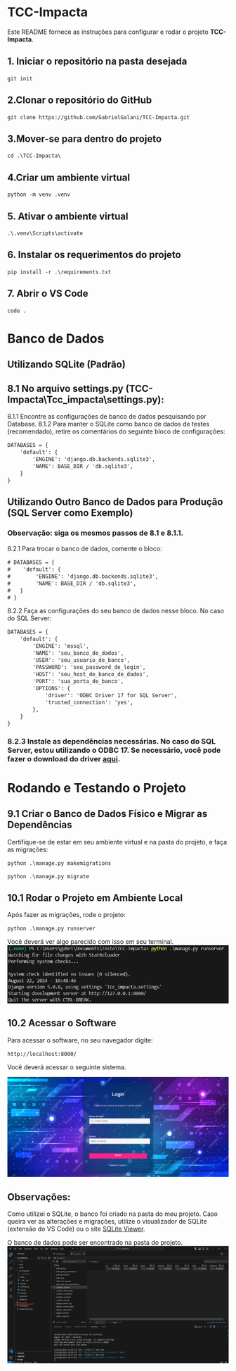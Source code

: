 # TCC-Impacta

Este README fornece as instruções para configurar e rodar o projeto **TCC-Impacta**.

## 1. Iniciar o repositório na pasta desejada
```
git init
```
## 2.Clonar o repositório do GitHub
```
git clone https://github.com/GabrielGalani/TCC-Impacta.git
```

## 3.Mover-se para dentro do projeto
```
cd .\TCC-Impacta\
```

## 4.Criar um ambiente virtual
```
python -m venv .venv
```
 
## 5. Ativar o ambiente virtual
```
.\.venv\Scripts\activate
```

## 6. Instalar os requerimentos do projeto
```
pip install -r .\requirements.txt
```

## 7. Abrir o VS Code
```
code .
```

# Banco de Dados
## Utilizando SQLite (Padrão)
## 8.1 No arquivo settings.py (TCC-Impacta\Tcc_impacta\settings.py):
8.1.1 Encontre as configurações de banco de dados pesquisando por Database.
8.1.2 Para manter o SQLite como banco de dados de testes (recomendado), retire os comentários do seguinte bloco de configurações:
```
DATABASES = {
    'default': {
        'ENGINE': 'django.db.backends.sqlite3',
        'NAME': BASE_DIR / 'db.sqlite3',
    }
}
```

## Utilizando Outro Banco de Dados para Produção (SQL Server como Exemplo)
### Observação: siga os mesmos passos de 8.1 e 8.1.1.
8.2.1 Para trocar o banco de dados, comente o bloco:

```
# DATABASES = {
#    'default': {
#        'ENGINE': 'django.db.backends.sqlite3',
#        'NAME': BASE_DIR / 'db.sqlite3',
#   }
# }
```

8.2.2 Faça as configurações do seu banco de dados nesse bloco. No caso do SQL Server:
```
DATABASES = {
    'default': {
        'ENGINE': 'mssql',
        'NAME': 'seu_banco_de_dados',
        'USER': 'seu_usuario_de_banco',
        'PASSWORD': 'seu_password_de_login',
        'HOST': 'seu_host_de_banco_de_dados',
        'PORT': 'sua_porta_de_banco',
        'OPTIONS': {
            'driver': 'ODBC Driver 17 for SQL Server',
            'trusted_connection': 'yes',
        },
    }
}
```

### 8.2.3 Instale as dependências necessárias. No caso do SQL Server, estou utilizando o ODBC 17. Se necessário, você pode fazer o download do driver [aqui](https://learn.microsoft.com/en-us/sql/connect/odbc/download-odbc-driver-for-sql-server?view=sql-server-ver16).

# Rodando e Testando o Projeto
## 9.1 Criar o Banco de Dados Físico e Migrar as Dependências
Certifique-se de estar em seu ambiente virtual e na pasta do projeto, e faça as migrações:

```
python .\manage.py makemigrations
```
```
python .\manage.py migrate
```

## 10.1 Rodar o Projeto em Ambiente Local
Após fazer as migrações, rode o projeto:
```
python .\manage.py runserver
```
Você deverá ver algo parecido com isso em seu terminal.
![Imagem terminal](https://github.com/GabrielGalani/TCC-Impacta/blob/main/imagem_tela/tela%201.png)


## 10.2 Acessar o Software
Para acessar o software, no seu navegador digite:
```
http://localhost:8000/
```
Você deverá acessar o seguinte sistema.

![Imagem Software login](https://github.com/GabrielGalani/TCC-Impacta/blob/main/imagem_tela/tela_2.png)

## Observações:
Como utilizei o SQLite, o banco foi criado na pasta do meu projeto. Caso queira ver as alterações e migrações, utilize o visualizador de SQLite (extensão do VS Code) ou o site [SQLite Viewer](https://inloop.github.io/sqlite-viewer/).


O banco de dados pode ser encontrado na pasta do projeto.
![Imagem banco](https://github.com/GabrielGalani/TCC-Impacta/blob/main/imagem_tela/Tela%203%20.png)



